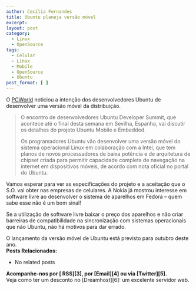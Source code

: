 ```yaml
---
author: Cecilia Fernandes
title: Ubuntu planeja versão móvel
excerpt:
layout: post
category:
  - Linux
  - OpenSource
tags:
  - Celular
  - Linux
  - Mobile
  - OpenSource
  - Ubuntu
post_format: [ ]
---
```

O [PCWorld][1] noticiou a intenção dos desenvolvedores Ubuntu de desenvolver uma versão móvel da distribuição.

> O encontro de desenvolvedores Ubuntu Developer Summit, que acontece até o final desta semana em Sevilha, Espanha, vai discutir os detalhes do projeto Ubuntu Mobile e Embedded.
> 
> Os programadores Ubuntu vão desenvolver uma versão móvel do sistema operacional Linux em colaboração com a Intel, que tem planos de novos processadores de baixa potência e de arquitetura de chipset criada para permitir capacidade completa de navegação na internet em dispositivos móveis, de acordo com nota oficial no portal do Ubuntu.

Vamos esperar para ver as especificações do projeto e a aceitação que o S.O. vai obter nas empresas de celulares. A Nokia já mostrou interesse em software livre ao desenvolver o sistema de aparelhos em Fedora – quem sabe esse não é um bom sinal!

Se a utilização de software livre baixar o preço dos aparelhos e não criar barreiras de compatibilidade na sincronização com sistemas operacionais que não Ubuntu, não há motivos para dar errado.

O lançamento da versão móvel de Ubuntu está previsto para outubro deste ano.  
**Posts Relacionados:** 
*   No related posts









**Acompanhe-nos por [ RSS][3], por [Email][4] ou via [Twitter][5].**  
Veja como ter um desconto no [Dreamhost][6]: um excelente servidor web.

 [1]: http://pcworld.uol.com.br/noticias/2007/05/08/idgnoticia.2007-05-08.2072179675
 [2]: https://twitter.com/share




